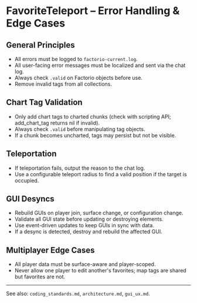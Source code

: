 # FavoriteTeleport – Error Handling & Edge Cases

## General Principles
- All errors must be logged to `factorio-current.log`.
- All user-facing error messages must be localized and sent via the chat log.
- Always check `.valid` on Factorio objects before use.
- Remove invalid tags from all collections.

## Chart Tag Validation
- Only add chart tags to charted chunks (check with scripting API; add_chart_tag returns nil if invalid).
- Always check `.valid` before manipulating tag objects.
- If a chunk becomes uncharted, tags may persist but not be visible.

## Teleportation
- If teleportation fails, output the reason to the chat log.
- Use a configurable teleport radius to find a valid position if the target is occupied.

## GUI Desyncs
- Rebuild GUIs on player join, surface change, or configuration change.
- Validate all GUI state before updating or destroying elements.
- Use event-driven updates to keep GUIs in sync with data.
- If a desync is detected, destroy and rebuild the affected GUI.

## Multiplayer Edge Cases
- All player data must be surface-aware and player-scoped.
- Never allow one player to edit another's favorites; map tags are shared but favorites are not.

---

See also: `coding_standards.md`, `architecture.md`, `gui_ux.md`.
